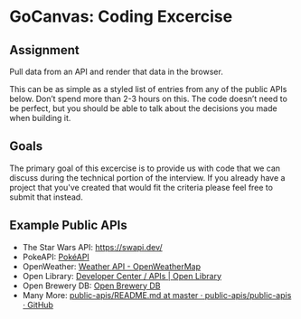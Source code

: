 
# GoCanvas: Coding Excercise

## Assignment

Pull data from an API and render that data in the browser. 

This can be as simple as a styled list of entries from any of the public APIs below. Don’t spend more than 2-3 hours on this. The code doesn’t need to be perfect, but you should be able to talk about the decisions you made when building it.

## Goals

The primary goal of this excercise is to provide us with code that we can discuss during the technical portion of the interview. If you already have a project that you've created that would fit the criteria please feel free to submit that instead.


## Example Public APIs
* The Star Wars API: https://swapi.dev/
* PokeAPI: [PokéAPI](https://pokeapi.co/)
* OpenWeather: [Weather API - OpenWeatherMap](https://openweathermap.org/api)
* Open Library: [Developer Center / APIs | Open Library](https://openlibrary.org/developers/api)
* Open Brewery DB: [Open Brewery DB](https://www.openbrewerydb.org/)
* Many More: [public-apis/README.md at master · public-apis/public-apis · GitHub](https://github.com/public-apis/public-apis/blob/master/README.md)